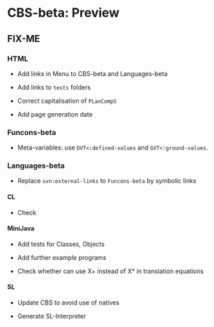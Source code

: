 CBS-beta: Preview
=================

FIX-ME
------

### HTML

- Add links in Menu to CBS-beta and Languages-beta

- Add links to `tests` folders

- Correct capitalisation of `PLanCompS`

- Add page generation date

### Funcons-beta

- Meta-variables: use `DVT<:defined-values` and `GVT<:ground-values`.

### Languages-beta

- Replace `svn:external-links` to `Funcons-beta` by symbolic links

#### CL

- Check

#### MiniJava

- Add tests for Classes, Objects

- Add further example programs

- Check whether can use X+ instead of X* in translation equations

#### SL

- Update CBS to avoid use of natives

- Generate SL-Interpreter